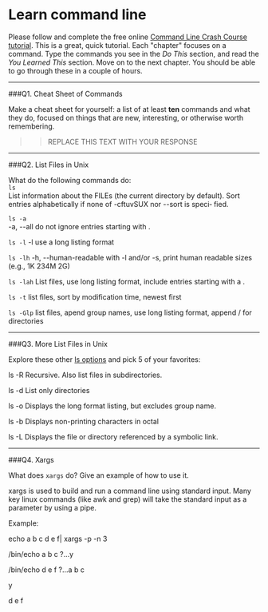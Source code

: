 # Learn command line

Please follow and complete the free online [Command Line Crash Course
tutorial](http://cli.learncodethehardway.org/book/). This is a great,
quick tutorial. Each "chapter" focuses on a command. Type the commands
you see in the _Do This_ section, and read the _You Learned This_
section. Move on to the next chapter. You should be able to go through
these in a couple of hours.

---

###Q1.  Cheat Sheet of Commands  

Make a cheat sheet for yourself: a list of at least **ten** commands and what they do, focused on things that are new, interesting, or otherwise worth remembering.

> > REPLACE THIS TEXT WITH YOUR RESPONSE

---

###Q2.  List Files in Unix   

What do the following commands do:  
`ls`  
  List  information  about  the FILEs (the current directory by default).
       Sort entries alphabetically if none of -cftuvSUX nor --sort  is  speci‐
       fied.

`ls -a`  
       -a, --all
              do not ignore entries starting with .

`ls -l`   -l     use a long listing format

`ls -lh`   -h, --human-readable
              with -l and/or -s, print human readable sizes (e.g., 1K 234M 2G)


`ls -lah`  List files, use long listing format, include entries starting with a .

`ls -t`    list files, sort by modification time, newest first

`ls -Glp`  list files, apend group names, use long listing format, append / for directories

---

###Q3.  More List Files in Unix  

Explore these other [ls options](http://www.techonthenet.com/unix/basic/ls.php) and pick 5 of your favorites:

ls -R   Recursive. Also list files in subdirectories.

ls -d   List only directories

ls -o   Displays the long format listing, but excludes group name.

ls -b   Displays non-printing characters in octal

ls -L   Displays the file or directory referenced by a symbolic link.



---

###Q4.  Xargs   

What does `xargs` do? Give an example of how to use it.

xargs is used to build and run a command line using standard input.  Many key linux commands (like awk and grep) will take the standard input as a parameter by using a pipe.

Example:

echo a b c d e f| xargs -p -n 3

/bin/echo a b c ?...y

/bin/echo d e f ?...a b c

y

d e f


 

